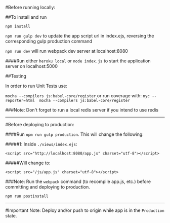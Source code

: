 #Before running locally:

##To install and run

`npm install`

`npm run gulp dev` to update the app script url in index.ejs, reversing the corresponding gulp production command

`npm run dev` will run webpack dev server at localhost:8080

####Run either `heroku local` or `node index.js` to start the application server on localhost:5000

##Testing

In order to run Unit Tests use:

`mocha --compilers js:babel-core/register`
or run coverage with:
`nyc --reporter=html  mocha --compilers js:babel-core/register`

###Note: Don't forget to run a local redis server if you intend to use redis

----------------------------------------------

#Before deploying to production:

####Run `npm run gulp production`. This will change the following:

#####1: Inside `./views/index.ejs`:
```
<script src="http://localhost:8080/app.js" charset="utf-8"></script>
```
#####Will change to:
```
<script src="/js/app.js" charset="utf-8"></script>
```

###Note: Run the `webpack` command (to recompile app.js, etc.) before committing and deploying to production.
```
npm run postinstall
```
----------------------------------------------

#Important Note: Deploy and/or push to origin while app is in the `Production` state.

